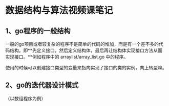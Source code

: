 # 数据结构与算法视频课笔记

## 1、go程序的一般结构

​	一般的go项目或者较复杂的程序不是简单的代码的堆加，而是有一个差不多的代码结构。即**先定义接口，然后定义结构体，最后再让结构体实现接口方法从而实现接口。**例如程序中的 arraylist/array_list.go 中的程序。

使用的时候可以创建接口类型的变量来指向实现了接口的类的实例，向上转型嘛。

## 2、go的迭代器设计模式

（以数组程序为例）



